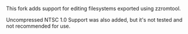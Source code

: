 This fork adds support for editing filesystems exported using zzromtool.

Uncompressed NTSC 1.0 Support was also added, but it's not tested and not recommended for use.
